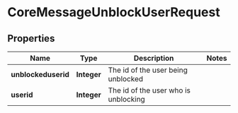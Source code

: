 

# CoreMessageUnblockUserRequest


## Properties

| Name | Type | Description | Notes |
|------------ | ------------- | ------------- | -------------|
|**unblockeduserid** | **Integer** | The id of the user being unblocked |  |
|**userid** | **Integer** | The id of the user who is unblocking |  |



